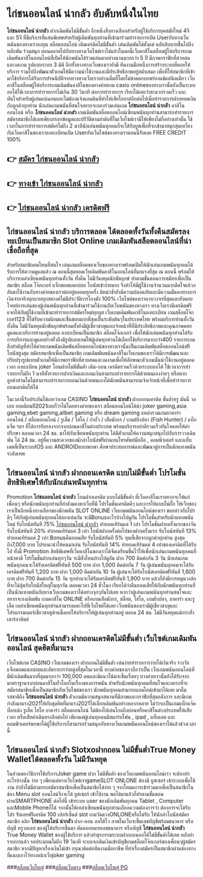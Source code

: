 # ไก่ชนออนไลน์ น่ากลัว  อับดับหนึ่งในไทย 

**ไก่ชนออนไลน์ น่ากลัว** ฝากเดิมพันไม่มีขั้นต่ำ  อีกหนึ่งสิ่งทางเลือกสำหรับผู้ใช้บริการยุคสมัยใหม่ 4จี และ 5จี ที่มีบริการที่แสนพิเศษสำหรับผู้เดิมพันทุกท่านที่เข้ามาร่วมทำรายการเปิด Userกับทางเว็บพนันของทางเราลงทุน สล็อตออนไลน์ เติมเครดิตไม่มีขั้นต่ำ เล่นเดิมพันได้ตั้งแต่ หลักสิบบาทขึ้นไปถึงหลักพัน ร่วมสนุก ผ่อนคลายไปกับทางทางเว็บไซต์เราได้แล้วในตอนี้เว็บคาสิโนสล็อตผู้ให้บริการเกมเดิมพันคาสิโนออนไลน์ที่เปิดให้นักพนันได้ร่วมเล่นมาอย่างนานมากกว่า 5 ปี มีภาพกราฟิกที่สวยสดและงดงาม รูปแบบระบบ 3 มิติ
อีกทั้งทางทางเว็บของเรายังมี ทีมงานมือหนึ่งการสร้างระบบที่คอยให้บริการ  รวมไปถึงพัฒนาตัวเกมให้มีความน่าใช้งานและมีประสิทธิภาพอยู่สม่ำเสมอ เพื่อที่ให้สมาชิกที่เข้ามาใช้บริการได้รับการปรนนิบัติจากทางทางเว็บเราอย่างเต็มที่โดยไม่ขาดตกบกพร่องแม้แต่นิดเดียว เว็บคาสิโนสล็อตผู้ให้บริการเกมเดิมพันคาสิโนของทางค่ายเกม casio onlineของทางเรานั้นยังเป็นระบบ ออโต้ใช้เวลาการทำรายการไม่เกิน 30 วินาที ต่อการทำรายการ เรียกได้เลยว่าสะดวกรวดเร็ว และทันใจสำหรับผู้เล่นแน่นอนและไม่ต้องแจ้งแอดมินที่ทำให้เสียโอกาสอีกต่อไปเมื่อทำรายการฝากยอดเงินกับลูกค้าทุกท่าน
นักเล่นเกมพนันที่สนใจอยากจะลองร่วมเล่นเกม **ไก่ชนออนไลน์ น่ากลัว** คาสิโนออนไลน์ หรือ ***ไก่ชนออนไลน์ น่ากลัว*** เกมเดิมพันสล็อตออนไลน์เซียนพนันทุกท่านสามารถทำรายการสมัครสมาชิกได้เลยเพียงกรอกข้อมูลและปรัวัติตามลำดับที่ในเว็บไซต์เรามีให้เพียงไม่กี่อย่างเท่านั้น ใช้เวลาในการทำรายการสมัครไม่ถึง 2 นาทีนักเล่นพนันทุกคนก็จะได้รับยูสเพื่อที่จะเข้ามาสนุกสุดเหวี่ยงกับเว็บคาสิโนของเราลงทะเบียนเปิด Userกับเว็บไซต์ของทางเราตอนนี้รับเลย FREE CREDIT 100%

## 👉 [สมัคร ไก่ชนออนไลน์ น่ากลัว](https://archa888.com/)
## 👉 [ทางเข้า ไก่ชนออนไลน์ น่ากลัว](https://archa888.com/)
## 👉 [ไก่ชนออนไลน์ น่ากลัว เครดิตฟรี](https://archa888.com/)

## ไก่ชนออนไลน์ น่ากลัว บริการตลอด ได้ตลอดทั้งวันทั้งคืนสมัครลงทะเบียนเป็นสมาชิก Slot Online เกมเดิมพันสล็อตออนไลน์ที่น่าเชื่อถือที่สุด

สำหรับสมาชิกคนไหนที่สนใจ เล่นเกมสล็อตของเว็บของทางเราพร้อมเปิดให้นักเล่นเกมพนันทุกคนได้รับการให้ความดูแลแล้ว ณ ตอนนี้สุดยอดเว็บเดิมพันคาสิโนออนไลน์ที่มาแรงที่สุด ณ ตอนนี้ พร้อมให้บริการเหล่าเซียนพนันทุกท่านทั้งวัน ทั้งคืน ไม่มีวันหยุดนักขัตฤกษ์ ทำตามขั้นตอนการสมัครเพื่อเป็นสมาชิก สล็อต โจ๊กเกอร์ แจ็กพอตแตกบ่อย โบนัสเข้าง่ายมาก จึงทำให้มีผู้ใช้งานจำนวนมากติดใจแล้วกลับมาใช้งานกับทางค่ายของเราต่ออยู่ตลอดทุกครั้ง มิหนำซ้ำยังมีความปลอดภัยและมีความมั่นคงทางการเงินจ่ายจริงทุกบาททุกสตางค์ไม่มีประวัติการโกงตัง 100% เว็บไซต์ของเราควบวงจรที่สุดและยังตอบโจทย์การเล่นของผู้เล่นพนันทุกท่านที่เข้ามาร่วมใช้งานกับเว็บพนันของทางเรา
ทางเว็บเรามีเครดิตฟรีแจกให้กับผู้ใช้งานที่เข้ามาทำรายการสมัครใหม่ทุกยูส เว็บเกมเดิมพันคาสิโนลงทะเบียน เกมสล็อตโจ๊กเกอร์123 ที่ได้รับความนิยมและชื่นชอบมากที่สุดเป็นระดับต้นๆในประเทศไทย พร้อมบริการท่านทั้งวันทั้งคืน ไม่มีวันหยุดนักขัตฤกษ์พร้อมทั้งยังมีผู้เชี่ยวชาญและเจ้าหน้าที่ที่มีประสิทธิภาพและคุณภาพคอยดูแลและบริการท่านอยู่ตลอด ลงทะเบียนเป็นสมาชิก สล็อตโจ๊กเกอร์ เพื่อให้นักเล่นพนันทุกท่านได้รับการบริการและดูแลอย่างทั่วถึงมีรูปแบบเกมให้ผู้เล่นทุกท่านได้เลือกใช้บริการมากกว่า400 รายการเกม
สิ่งสำคัญที่ทำให้ค่ายเกมพนันเดิมพันสล็อตออนไลน์ของทางเรานั้นเป็นเกมเดิมพันสล็อตออนไลน์ฟรีโบนัสสูงสุด สมัครสมาชิกเพื่อเป็นสมาชิก  เกมเดิมพันพนันคาสิโนเว็บเกมของเราได้มีการพัฒนาและปรับปรุงรูปแบบตัวเกมให้มีภาพกราฟิกที่สวยสดและงดงามเพื่อให้ลักษณะตัวเกมนั้นน่าใช้งานอยู่ตลอดเวลา ลงทะเบียน joker โอนฝากไม่มีขั้นต่ำ เติม-ถอน เครดิตรวดเร็วด้วยระบบออโต้ ใช้เวลาการทำรายการไม่ถึง 1 นาทีทั้งรายการฝากเงินและถอนเงินสามารถทำรายการได้ด้วยตนเองง่ายๆ หรือหากลูกค้าท่านใดไม่สามารถทำรายการถอนเงินด้วยตนเองได้นักพนันสามารถแจ้งเจ้าหน้าที่เพื่อทำรายการถอนเครดิตให้ได้

ในเวลานี้รับประกันได้เลยว่าเกม CASINO **ไก่ชนออนไลน์ น่ากลัว** ฝากถอนเครดิต ขั้นต่ำทรู มันนี่ วอเลท ยอดนิยมปี2021เลยก็ว่าได้โดยทางค่ายของเรา สล็อตออนไลน์ได้นำ  joker gaming,asia gaming,ebet gaming,allbet gaming หรือ dream gaming แหล่งรวมเกมบาคาร่าออนไลน์ / สล็อตออนไลน์ / รูเล็ต / ไฮโล / กำถั่ว / เสือมังกร / เกมส์ยิงปลา (Fish Hunter) / แบ็กแจ็ค ฯลฯ ที่ได้การรับรองจากจากบ่อนคาสิโนต่างประเทศ พร้อมบริการอย่าดีรวดเร็วทันใจคอยให้คำปรึกษา ตลอดเวลา 24 ชม. มาให้กับเซียนพนันทุกท่าน ได้มีตัวเกมให้ความสนุกสนุกไปกับการวางเดิมพัน ได้ 24 ชม. อยู่ที่ความสะดวกของนักล่าโบนัสฟรีผ่านบนโทรศัพท์มือถือ , คอมพิวเตอร์ และแท็บเลตที่เป็นระบบIOS และ ANDROIDแบบพกพา ศึกษาประสบการณ์และพัฒนาสู่การเป็นนักแทงพนันระดับเทพ

## ไก่ชนออนไลน์ น่ากลัว ฝากถอนเครดิต แบบไม่มีขั้นต่ำ โปรโมชั่นสิทธิพิเศษให้กับนักเล่นพนันทุกท่าน

 Promotion  **ไก่ชนออนไลน์ น่ากลัว** โอนฝากเครดิต แบบไม่มีขั้นต่ำ ที่เว็บคาสิโนเราอยากจะให้แก่  เพื่อนๆ หรือนักพนันทุกท่านที่กำลังมองหาเว็บที่มี โปรโมชั่นเครดิตดีๆ และการให้แบบไม่กั๊ก ให้เว็บของเราเป็นอีกหนึ่งทางเลือกของนักพนัน SLOT ONLINE เว็บเกมพนันออนไลน์ของเรา ขอกล่าวกับโปรดีๆ ให้กับผู้เล่นพนันทุกคนได้ลองเล่นกัน จะมีBonusอะไรบ้างไปดูกัน
โปรโมชั่นสำหรับนักแทงพนันใหม่ รับโบนัสทันที 75% [ไก่ชนออนไลน์ น่ากลัว](https://archa888.com/) ทำยอดเทิร์นแค่ 1 เท่า
โปรโมชั่นฝากครั้งแรกของวัน รับโบนัสทันที 20% ทำยอดเทิร์นแค่ 3 เท่า
โบนัสฝากครั้งต่อไปของฝากครั้งแรก รับโบนัสทันที 13% ทำยอดเทิร์นแค่ 2 เท่า
Bonusคืนยอดเสีย รับโบนัสทันที 5% ทุนที่เสียจากลูกค้าทุกท่าน สูงสุดถึง7,000 บาท
โปรแนะนำให้คนมาเล่น รับโบนัสทันที 14% ทำยอดเทิร์นแค่ 4 เท่าของเครดิตที่ได้รับไป
ทั้งนี้ Promotion สิทธิพิเศษที่เว็บคาสิโนของเราได้จัดเตรียมขึ้นไว้ให้เพื่อนักเล่นเกมพนันทุกคนที่หน้าตาดี โปรโมชั่นฝากเล่นทุกๆวัน จะมีสิ่งไหนบ้างไปดูกัน
ฝาก 700 ติดต่อกัน 3 วัน นักเล่นเกมพนันทุกคนจะได้รับเครดิตฟรีทันที 500 บาท
ฝาก 1,000 ติดต่อกัน 7 วัน ผู้เล่นพนันทุกคนจะได้รับเครดิตฟรีทันที 1,200 บาท
ฝาก 1,000 ติดต่อกัน 10 วัน ผู้เล่นจะได้รับโบนัสเครดิตฟรีทันที 1,600 บาท
ฝาก 700 ติดต่อกัน 15 วัน ทุกท่านจะได้รับเครดิตฟรีทันที 1,900 บาท
แล้วก็ยังมีการหมุนวงล้อที่จะได้ลุ้นรับโบนัสใหญ่ในทุกวัน ตลอดเวลา 24 ชั่วโมง เรียกได้ว่าคืนยอดเสียให้กับนักพนันทุกท่านที่เป็นนักแทงพนันกับทางเว็บเกมของเราได้อย่างจุกๆกันไปเลย หากว่าผู้เล่นเกมพนันทุกท่านสนใจและอยากจะลงเดิมพัน เกมคาสิโน ONLINE หรือเกมเสือมังกร, สล็อต, ไฮโล, เกมยิงปลา, บาคาร่า และรูเล็ต เหล่าเซียนพนันทุกท่านสามารถแตะไปที่เว็บไซต์ได้เลย เว็บพนันของเรามีผู้เชี่ยวชาญและโปรแกรมเมอร์เชี่ยวชาญด้านนี้คอยให้บริการให้ผู้เล่นทุกท่านอยู่ ตลอด 24 ชม. ไม่มีวันหยุดแม้กระทั่งเสาร์อาทิตย์

## ไก่ชนออนไลน์ น่ากลัว ฝากถอนเครดิตไม่มีขั้นต่ำ  เว็บไซต์เกมเดิมพันออนไลน์ สุดฮิตที่มาแรง

เว็บไซต์เกม CASINO เว็บเกมของเรา ฝากถอนไม่มีขั้นต่ำ เล่นง่ายทำรายการง่ายได้เงินจริง รางวัลแจ็กพอตแตกบ่อยและอัตราการจ่ายสูงที่สุดในเวลานี้ ทางค่ายของเราถือว่าเป็น เว็บเกมพนันออนไลน์ที่มีนักเดิมพันมากที่สุดมากกว่า 100,000 คนและมีแนวโน้มจะขึ้นเรื่อยๆ ทางค่ายเรานั้นยังได้รับจากมาตราฐานจากบ่อนคาสิโนทั่วโลกในเรื่องของการพนัน สำหรับนักพนันทุกคนที่สนใจและอยากที่จะสมัครสมาชิกเพื่อเป็นสมาชิกกับเว็บไซต์ของเรา นักพนันทุกคนสามารถแอดไลน์เข้ามาได้เลย
	มาลิ้มรสชาติถึง **ไก่ชนออนไลน์ น่ากลัว** ตัวเกมมีความสนุกสนานที่มีภาพและกราฟิกที่สุดอลังการ และมีเกมกำลังมาแรง2021ให้กับสุดฮิตที่มาแรง2021ได้เลือกเดิมพันอย่างหลากหลาย  ไม่ว่าจะเป็นเกมแบ็กแจ๊ค ป๊อกเด้ง รูเล็ต ไฮโล บาคาร่า สล็อตออนไลน์ ไม่ต้องไปเล่นไกลถึงบ่อนหรือคาสิโนต่างประเทศให้เสียเวลา หรือเสียค่าเดินทางอีกต่อไป เพียงแค่ผู้เล่นทุกคนมีสมาร์ทโฟน , ipad , แท็บเลต และคอมพิวเตอร์พกพาได้ผู้ใช้บริการก็สามารถร่วมสนุกกับทางเว็บเกมพนันออนไลน์ของเราได้แล้วช่วงเวลานี้

## ไก่ชนออนไลน์ น่ากลัว Slotxoฝากถอน ไม่มีขั้นต่ำTrue Money Walletได้ตลอดทั้งวัน ไม่มีวันหยุด

ในส่วนของวิธีการใช้บริการJoker game ฝาก ไม่มีขั้นต่ำ ของเว็บเกมพนันออนไลน์เรา จะต้องทำอะไรบ้างนั้น ง่าย ๆ เพียงแค่ทางเว็บไซต์เราgameSLOT ONLONE ต้องมี ยูสเซอร์ เข้าระบบเพื่อใช้งาน ถ้ายังไม่มีสามารถสมัครสมาชิกเพื่อเป็นสมาชิกได้ง่าย ๆ จากโหมดการเข้าร่วมมาเพื่อเป็นสมาชิกในช่อง Menu slot ออนไลน์จึงจะได้ ยูสเซอร์ เข้าใช้งาน พอได้มาแล้วก็ทำตามขั้นตอนผ่านSMARTPHONE ต่อไปนี้
เข้าระบบ user  ของนักเดิมพันทุกคน Tablet , Computer และMobile Phoneก็ได้
จากนั้นให้เหล่าเซียนพนันทุกท่านเลือกความต้องการว่า ต้องการจะได้รับโปร รับเลยฟรีเครดิต 100 เปอร์เซ็นต์  slot เกมวัดดวงONLONEหรือไม่รับ
ให้นักล่าโบนัสสมัครสมาชิก คลิก **ไก่ชนออนไลน์ น่ากลัว** ฝาก-ถอน ออโต้ไว ภาพในเว็บจะขึ้นเลขบัญชีพร้อมธนาคาร หรือบัญชี ทรูวอเลท ของผู้ให้บริการขึ้นมา
คัดลอกหมายเลขธนาคาร หรือบัญชี **ไก่ชนออนไลน์ น่ากลัว** True Money Wallet ของผู้ใช้บริการ แล้วทำธุรกรรมระบบฝากถอนออโต้ไม่มีขั้นต่ำได้เลย
หลังทำรายการแล้ว รอประมาณไม่ถึง 19 วินาที ระบบจะเติมเงินเข้าบัญชีเกมสล็อตโจ๊กเกอร์ของเพื่อนๆผู้สมัครสมาชิก
หากมีปัญหาเรื่องเงินไม่เข้า กรุณาติดต่อทีมงานมืออาชีพ ที่ทำเรื่องสมัครเป็นสมาชิกผ่านช่องทางที่แนบเอาไว้ทางหน้าเว็บjoker gaming


###[สล็อตเว็บใหญ่](https://archa888.com/)
###[สล็อตเว็บตรง](https://slot168boy.com/)
###[สล็อตเว็บใหญ่ PG](https://archa888.com/)
